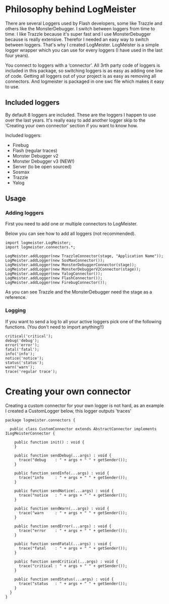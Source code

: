 # Philosophy behind LogMeister

There are several Loggers used by Flash developers, some like Trazzle and others like the MonsterDebugger. I switch between loggers from time to time. I like Trazzle because it's super fast and I use MonsterDebugger because is really extensive. Therefor I needed an easy way to switch between loggers. That's why I created LogMeister. LogMeister is a simple logger wrapper which you can use for every loggers (I have used in the last four years).

You connect to loggers with a ‘connector’. All 3rth party code of loggers is included in this package, so switching loggers is as easy as adding one line of code. Getting all loggers out of your project is as easy as removing all connectors. And logmeister is packaged in one swc file which makes it easy to use.

## Included loggers

By default 8 loggers are included. These are the loggers I happen to use over the last years. It's really easy to add another logger skip to the ‘Creating your own connector’ section if you want to know how.

Included loggers:

* Firebug
* Flash (regular traces)
* Monster Debugger v2
* Monster Debugger v3 (NEW!)
* Server (to be open sourced)
* Sosmax
* Trazzle
* Yalog

## Usage

### Adding loggers

First you need to add one or multiple connectors to LogMeister.

Below you can see how to add all loggers (not recommended).

```as3
import logmeister.LogMeister;
import logmeister.connectors.*;

LogMeister.addLogger(new TrazzleConnector(stage, "Application Name"));
LogMeister.addLogger(new SosMaxConnector());
LogMeister.addLogger(new MonsterDebuggerConnector(stage));
LogMeister.addLogger(new MonsterDebuggerV2Connector(stage));
LogMeister.addLogger(new YalogConnector());
LogMeister.addLogger(new FlashConnector());
LogMeister.addLogger(new FirebugConnector());
```

As you can see Trazzle and the MonsterDebugger need the stage as a reference.

### Logging

If you want to send a log to all your active loggers pick one of the following functions. (You don't need to import anything!!)

```as3
critical('critical');
debug('debug');
error('error');
fatal('fatal');
info('info');
notice('notice');
status('status');
warn('warn');
trace('regular trace');
```

# Creating your own connector

Creating a custom connector for your own logger is not hard, as an example I created a CustomLogger below, this logger outputs 'traces'

```as3
package logmeister.connectors {

  public class CustomConnector extends AbstractConnector implements ILogMeisterConnector {

    public function init() : void {
    }

    public function sendDebug(...args) : void {
      trace("debug    : " + args + " " + getSender());
    }

    public function sendInfo(...args) : void {
      trace("info     : " + args + " " + getSender());
    }

    public function sendNotice(...args) : void {
      trace("notice   : " + args + " " + getSender());
    }

    public function sendWarn(...args) : void {
      trace("warn     : " + args + " " + getSender());
    }

    public function sendError(...args) : void {
      trace("error    : " + args + " " + getSender());
    }

    public function sendFatal(...args) : void {
      trace("fatal    : " + args + " " + getSender());
    }

    public function sendCritical(...args) : void {
      trace("critical : " + args + " " + getSender());
    }

    public function sendStatus(...args) : void {
      trace("status   : " + args + " " + getSender());
    }
  }
}
```
